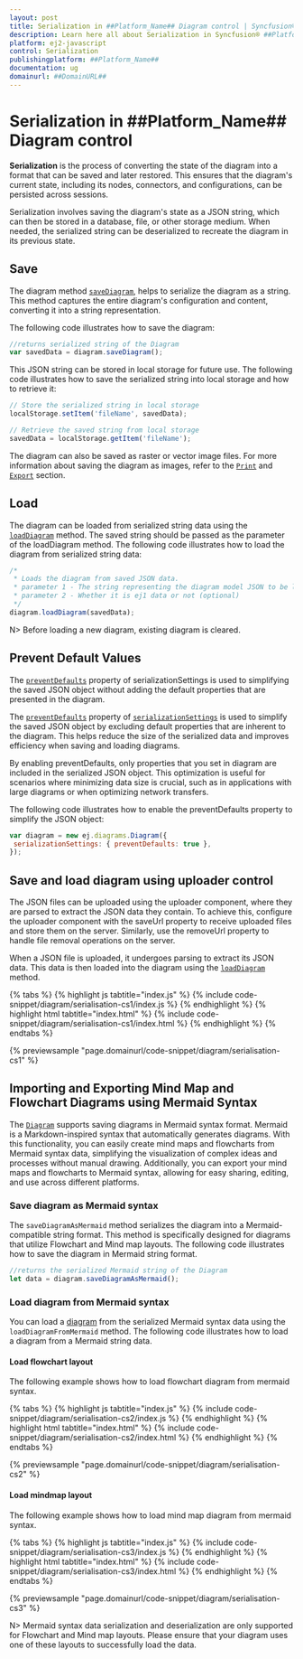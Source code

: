 ```yaml
---
layout: post
title: Serialization in ##Platform_Name## Diagram control | Syncfusion®
description: Learn here all about Serialization in Syncfusion® ##Platform_Name## Diagram control of Syncfusion Essential® JS 2 and more.
platform: ej2-javascript
control: Serialization 
publishingplatform: ##Platform_Name##
documentation: ug
domainurl: ##DomainURL##
---
```


# Serialization in ##Platform_Name## Diagram control

**Serialization** is the process of converting the state of the diagram into a format that can be saved and later restored. This ensures that the diagram's current state, including its nodes, connectors, and configurations, can be persisted across sessions.

Serialization involves saving the diagram's state as a JSON string, which can then be stored in a database, file, or other storage medium. When needed, the serialized string can be deserialized to recreate the diagram in its previous state.

## Save

The diagram method [`saveDiagram`](../api/diagram/#savediagram), helps to serialize the diagram as a string. This method captures the entire diagram's configuration and content, converting it into a string representation.

The following code illustrates how to save the diagram:

```javascript
//returns serialized string of the Diagram
var savedData = diagram.saveDiagram();

```

This JSON string can be stored in local storage for future use. The following code illustrates how to save the serialized string into local storage and how to retrieve it:

```javascript
// Store the serialized string in local storage
localStorage.setItem('fileName', savedData);

// Retrieve the saved string from local storage
savedData = localStorage.getItem('fileName');

```

The diagram can also be saved as raster or vector image files. For more information about saving the diagram as images, refer to the [`Print`](./print) and [`Export`](./export) section.

## Load

The diagram can be loaded from serialized string data using the [`loadDiagram`](../api/diagram#loadDiagram) method. The saved string should be passed as the parameter of the loadDiagram method. The following code illustrates how to load the diagram from serialized string data:

```javascript
/*
 * Loads the diagram from saved JSON data.
 * parameter 1 - The string representing the diagram model JSON to be loaded.
 * parameter 2 - Whether it is ej1 data or not (optional)
 */
diagram.loadDiagram(savedData);

```

N> Before loading a new diagram, existing diagram is cleared.

## Prevent Default Values

The [`preventDefaults`](../api/diagram/serializationSettingsModel) property of serializationSettings is used to simplifying the saved JSON object without adding the default properties that are presented in the diagram.

The [`preventDefaults`](../api/diagram/serializationSettingsModel/#preventdefaults) property of [`serializationSettings`](../api/diagram/serializationSettingsModel/) is used to simplify the saved JSON object by excluding default properties that are inherent to the diagram. This helps reduce the size of the serialized data and improves efficiency when saving and loading diagrams.

By enabling preventDefaults, only properties that you set in diagram are included in the serialized JSON object. This optimization is useful for scenarios where minimizing data size is crucial, such as in applications with large diagrams or when optimizing network transfers.

The following code illustrates how to enable the preventDefaults property to simplify the JSON object:


```javascript
var diagram = new ej.diagrams.Diagram({
 serializationSettings: { preventDefaults: true },
});

```

## Save and load diagram using uploader control

The JSON files can be uploaded using the uploader component, where they are parsed to extract the JSON data they contain. To achieve this, configure the uploader component with the saveUrl property to receive uploaded files and store them on the server. Similarly, use the removeUrl property to handle file removal operations on the server.

When a JSON file is uploaded, it undergoes parsing to extract its JSON data. This data is then loaded into the diagram using the [`loadDiagram`](../api/diagram#loadDiagram) method.

{% tabs %}
{% highlight js tabtitle="index.js" %}
{% include code-snippet/diagram/serialisation-cs1/index.js %}
{% endhighlight %}
{% highlight html tabtitle="index.html" %}
{% include code-snippet/diagram/serialisation-cs1/index.html %}
{% endhighlight %}
{% endtabs %}
          
{% previewsample "page.domainurl/code-snippet/diagram/serialisation-cs1" %}


## Importing and Exporting Mind Map and Flowchart Diagrams using Mermaid Syntax

The [`Diagram`](../api/diagram/) supports saving diagrams in Mermaid syntax format. Mermaid is a Markdown-inspired syntax that automatically generates diagrams. With this functionality, you can easily create mind maps and flowcharts from Mermaid syntax data, simplifying the visualization of complex ideas and processes without manual drawing. Additionally, you can export your mind maps and flowcharts to Mermaid syntax, allowing for easy sharing, editing, and use across different platforms.

### Save diagram as Mermaid syntax

 The `saveDiagramAsMermaid` method serializes the diagram into a Mermaid-compatible string format. This method is specifically designed for diagrams that utilize Flowchart and Mind map layouts. The following code illustrates how to save the diagram in Mermaid string format.

 ```javascript
//returns the serialized Mermaid string of the Diagram
let data = diagram.saveDiagramAsMermaid();

```

### Load diagram from Mermaid syntax

You can load a [diagram](../api/diagram/) from the serialized Mermaid syntax data using the `loadDiagramFromMermaid` method. The following code illustrates how to load a diagram from a Mermaid string data.

#### Load flowchart layout

The following example shows how to load flowchart diagram from mermaid syntax.

{% tabs %}
{% highlight js tabtitle="index.js" %}
{% include code-snippet/diagram/serialisation-cs2/index.js %}
{% endhighlight %}
{% highlight html tabtitle="index.html" %}
{% include code-snippet/diagram/serialisation-cs2/index.html %}
{% endhighlight %}
{% endtabs %}
          
{% previewsample "page.domainurl/code-snippet/diagram/serialisation-cs2" %}

#### Load mindmap layout

The following example shows how to load mind map diagram from mermaid syntax.

{% tabs %}
{% highlight js tabtitle="index.js" %}
{% include code-snippet/diagram/serialisation-cs3/index.js %}
{% endhighlight %}
{% highlight html tabtitle="index.html" %}
{% include code-snippet/diagram/serialisation-cs3/index.html %}
{% endhighlight %}
{% endtabs %}
          
{% previewsample "page.domainurl/code-snippet/diagram/serialisation-cs3" %}


N> Mermaid syntax data serialization and deserialization are only supported for Flowchart and Mind map layouts. Please ensure that your diagram uses one of these layouts to successfully load the data.
